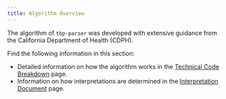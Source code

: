 ```yaml
---
title: Algorithm Overview
---
```


The algorithm of `tbp-parser` was developed with extensive guidance from the California Department of Health (CDPH). 

Find the following information in this section:

- Detailed information on how the algorithm works in the [Technical Code Breakdown](technical.md) page.
- Information on how interpretations are determined in the [Interpretation Document](interpretation.md) page.
